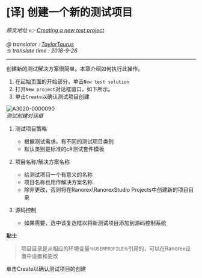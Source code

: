 # [译] 创建一个新的测试项目

*原文地址 👉 [Creating a new test project][0]*

*@ translator : [TaylorTaurus](https://github.com/taylortaurus)*    
*♋ translate time : 2018-9-26*    

---

创建新的测试解决方案很简单。本章介绍如何执行此操作。

1. 在起始页面的开始部分，单击`New test solution`
2. 打开`New project`对话框窗口，如下所示。
3. 单击`Create`以确认测试项目创建

![A3020-0000090](https://gitee.com/taylortaurus/RX_UserGuide_GitBook_Picbed/raw/master/RanorexStudio/A3020-0000090.png)  
*测试创建对话框*  

1. 测试项目策略

    - 根据测试需求，有不同的测试项目类别
    - 默认类别是标准的c#测试套件模板

2. 项目名称/解决方案名称

    - 给测试项目一个有意义的名称
    - 项目名称也用作解决方案名称
    - 除非更改，否则将在Ranorex\RanorexStudio Projects中创建新的项目目录
3. 源码控制
    - 如果需要，选中该复选框以将新测试项目添加到源码控制系统

**贴士**  
> 项目目录是从相应的环境变量`％USERPROFILE％`引用的，可以在Ranorex设置中设置和更改






单击Create以确认测试项目的创建

[0]: https://www.ranorex.com/help/latest/ranorex-studio-fundamentals/ranorex-studio/creating-new-test-project/
